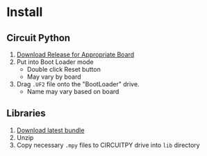 # Install

## Circuit Python
1. [Download Release for Appropriate Board](https://circuitpython.org/downloads)
2. Put into Boot Loader mode
   - Double click Reset button
   - May vary by board
3. Drag `.UF2` file onto the "BootLoader" drive.
   - Name may vary based on board

## Libraries
1. [Download latest bundle](https://circuitpython.org/libraries)
2. Unzip
3. Copy necessary `.mpy` files to CIRCUITPY drive into `lib` directory
